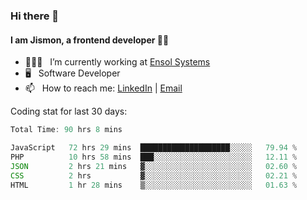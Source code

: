 ### Hi there 👋

#### I am Jismon, a frontend developer 👦🏻

- 🧑🏻‍💻   &nbsp; I’m currently working at <a href='https://www.ensolsystems.com/' target="_blank">Ensol Systems</a>
- 🖥   &nbsp; Software Developer
- 📫   &nbsp; How to reach me: <a href='https://www.linkedin.com/in/jismonthomas/'>LinkedIn</a> | <a href='mailto:hellojismonthomas@gmail.com'>Email</a>

Coding stat for last 30 days:
<!--START_SECTION:waka-->

```javascript
Total Time: 90 hrs 8 mins

JavaScript   72 hrs 29 mins  ████████████████████░░░░░   79.94 %
PHP          10 hrs 58 mins  ███░░░░░░░░░░░░░░░░░░░░░░   12.11 %
JSON         2 hrs 21 mins   ▓░░░░░░░░░░░░░░░░░░░░░░░░   02.60 %
CSS          2 hrs           ▓░░░░░░░░░░░░░░░░░░░░░░░░   02.21 %
HTML         1 hr 28 mins    ▒░░░░░░░░░░░░░░░░░░░░░░░░   01.63 %
```

<!--END_SECTION:waka-->

<!--
**jismonthomas/jismonthomas** is a ✨ _special_ ✨ repository because its `README.md` (this file) appears on your GitHub profile.

Here are some ideas to get you started:

- 🔭 I’m currently working on ...
- 🌱 I’m currently learning ...
- 👯 I’m looking to collaborate on ...
- 🤔 I’m looking for help with ...
- 💬 Ask me about ...
- 📫 How to reach me: ...
- 😄 Pronouns: ...
- ⚡ Fun fact: ...
-->
